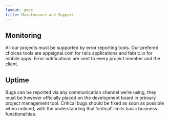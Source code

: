```yaml
---
layout: page
title: Maintenance and Support
---
```


## Monitoring ##

All our projects must be supported by error reporting tools. Our prefered choices tools are appsignal.com for rails applications and fabric.io for mobile apps. Error notifications are sent to every project member and the client.

## Uptime ##

Bugs can be reported via any communication channel we’re using, they must be however officially placed on the development board in primary project management tool. Critical bugs should be fixed as soon as possible when noticed, with the understanding that ‘critical’ limits basic business functionalities.
